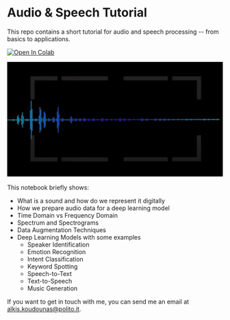 # Audio & Speech Tutorial

This repo contains a short tutorial for audio and speech processing -- from basics to applications.

[![Open In Colab](https://colab.research.google.com/assets/colab-badge.svg)](https://colab.research.google.com/github.com/koudounasalkis/Audio-Speech-Tutorial/blob/main/audio_speech_tutorial.ipynb)

<center width="100%">
  <img src="images/waveform.gif" width="1200px">
</center>

This notebook briefly shows:
- What is a sound and how do we represent it digitally
- How we prepare audio data for a deep learning model
- Time Domain vs Frequency Domain
- Spectrum and Spectrograms 
- Data Augmentation Techniques
- Deep Learning Models with some examples
  - Speaker Identification
  - Emotion Recognition
  - Intent Classification
  - Keyword Spotting
  - Speech-to-Text
  - Text-to-Speech
  - Music Generation
  

If you want to get in touch with me, you can send me an email at [alkis.koudounas@polito.it](mailto:alkis.koudounas@polito.it?subject=[Speech%20-%20Audio]%20Request%20further%20information).
